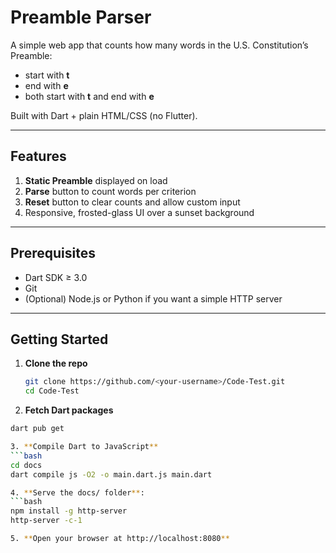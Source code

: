 # Preamble Parser

A simple web app that counts how many words in the U.S. Constitution’s Preamble:

- start with **t**  
- end with **e**  
- both start with **t** and end with **e**

Built with Dart + plain HTML/CSS (no Flutter).

---

## Features

1. **Static Preamble** displayed on load  
2. **Parse** button to count words per criterion  
3. **Reset** button to clear counts and allow custom input  
4. Responsive, frosted-glass UI over a sunset background

---

## Prerequisites

- Dart SDK ≥ 3.0  
- Git  
- (Optional) Node.js or Python if you want a simple HTTP server

---

## Getting Started

1. **Clone the repo**  
   ```bash
   git clone https://github.com/<your-username>/Code-Test.git
   cd Code-Test
   
2. **Fetch Dart packages**

```bash
dart pub get

3. **Compile Dart to JavaScript**
```bash
cd docs 
dart compile js -O2 -o main.dart.js main.dart

4. **Serve the docs/ folder**:
```bash
npm install -g http-server
http-server -c-1

5. **Open your browser at http://localhost:8080**
